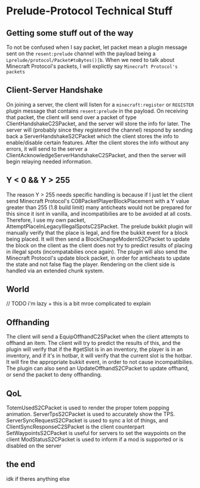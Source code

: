 # Prelude-Protocol Technical Stuff

## Getting some stuff out of the way
To not be confused when I say packet, let packet mean a plugin message sent on the `resent:prelude` channel with the payload being a `Lprelude/protocol/Packet#toBytes()[b`.
When we need to talk about Minecraft Protocol's packets, I will explictly say `Minecraft Protocol's packets`

## Client-Server Handshake
On joining a server, the client will listen for a `minecraft:register` or `REGISTER` plugin message that contains `resent:prelude` in the payload.
On receiving that packet, the client will send over a packet of type ClientHandshakeC2SPacket, and the server will store the info for later. 
The server will (probably since they registered the channel) respond by sending back a ServerHandshakeS2CPacket which the client stores the info to enable/disable certain features.
After the client stores the info without any errors, it will send to the server a ClientAcknowledgeServerHandshakeC2SPacket, and then the server will begin relaying needed information.

## Y < 0 && Y > 255
The reason Y > 255 needs specific handling is because if I just let the client send Minecraft Protocol's C08PacketPlayerBlockPlacement with a Y value greater than 255 (1.8 build limit)
many anticheats would not be prepared for this since it isnt in vanilla, and incompatibilies are to be avoided at all costs. Therefore, I use my own packet, AttemptPlaceInLegacyIllegalSpotsC2SPacket.
The prelude bukkit plugin will manually verify that the place is legal, and fire the bukkit event for a block being placed. It will then send a BlockChangeModernS2CPacket to update the block on the client
as the client does not try to predict results of placing in illegal spots (incompatabilies once again). The plugin will also send the Minecraft Protocol's update block packet, in order for anticheats 
to update the state and not false flag the player. Rendering on the client side is handled via an extended chunk system.

## World
// TODO i'm lazy + this is a bit mroe complicated to explain

## Offhanding
The client will send a EquipOffhandC2SPacket when the client attempts to offhand an item. The client will try to predict the results of this, and the plugin will verify that if the #getSlot is in an inventory, the player is in an inventory, and if it's in hotbar, it will verify that the current slot is the hotbar. It will fire the appropriate bukkit event, in order to not cause incompatibilies.
The plugin can also send an UpdateOffhandS2CPacket to update offhand, or send the packet to deny offhanding.

## QoL
TotemUsedS2CPacket is used to render the proper totem popping animation.
ServerTpsS2CPacket is used to accurately show the TPS.
ServerSyncRequestS2CPacket is used to sync a lot of things, and ClientSyncResponseC2SPacket is the client counterpart
SetWaypointsS2CPacket is useful for servers to set the waypoints on the client
ModStatusS2CPacket is used to inform if a mod is supported or is disabled on the server

## the end
idk if theres anything else
